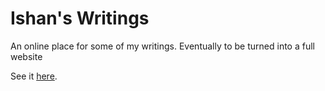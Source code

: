 # Ishan's Writings
An online place for some of my writings. Eventually to be turned into a full website

See it [here](http://ishanina.github.io).
